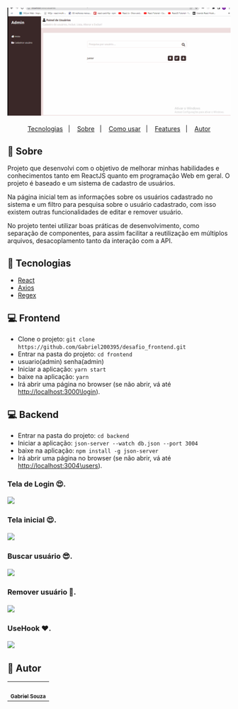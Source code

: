 <h4 align="center">
  <img src="./frontend/public/projeto.gif" width="800"/><br>
</h4>

<p align="center">
  <a href="#tecnologias">Tecnologias</a>&nbsp;&nbsp;&nbsp;|&nbsp;&nbsp;&nbsp;
  <a href="#page_facing_up-sobre">Sobre</a>&nbsp;&nbsp;&nbsp;|&nbsp;&nbsp;&nbsp;
  <a href="#-como-usar">Como usar</a>&nbsp;&nbsp;&nbsp;|&nbsp;&nbsp;&nbsp;
  <a href="#features">Features</a>&nbsp;&nbsp;&nbsp;|&nbsp;&nbsp;&nbsp;
  <a href="#pencil-autor">Autor</a>
</p>

## :page_facing_up: Sobre

Projeto que desenvolvi com o objetivo de melhorar minhas habilidades e conhecimentos tanto em ReactJS quanto em programação Web em geral. O projeto é baseado e um sistema de cadastro de usuários.

Na página inicial tem as informações sobre os usuários cadastrado no sistema e um filtro para pesquisa sobre o usuário cadastrado, com isso existem outras funcionalidades de editar e remover usuário.

No projeto tentei utilizar boas práticas de desenvolvimento, como separação de componentes, para assim facilitar a reutilização em múltiplos arquivos, desacoplamento tanto da interação com a API.

## :wrench: Tecnologias

<!--EXEMPLO:-->

- [React](https://pt-br.reactjs.org/)
- [Axios](https://www.npmjs.com/package/axios)
- [Regex](https://developer.mozilla.org/pt-BR/docs/Web/JavaScript/Guide/Regular_Expressions)

## 💻 Frontend

- Clone o projeto: `git clone https://github.com/Gabriel200395/desafio_frontend.git`
- Entrar na pasta do projeto: `cd frontend`
- usuario(admin) senha(admin)
- Iniciar a aplicação: `yarn start`
- baixe na aplicação: `yarn`
- Irá abrir uma página no browser (se não abrir, vá até [http://localhost:3000\login](http://localhost:3000\login)).

## 💻 Backend

- Entrar na pasta do projeto: `cd backend`
- Iniciar a aplicação: `json-server --watch db.json --port 3004`
- baixe na aplicação: `npm install -g json-server`
- Irá abrir uma página no browser (se não abrir, vá até [http://localhost:3004\users](http://localhost:3004/users)).

<h3 align="left">Tela de Login 😍.</h3>
<h4 align="left">
  <img src="./public/login.png" /><br>
</h4>

<h3 align="left">Tela inicial 😍.</h3>
<h4 align="left">
  <img src="./public/tela_inicial.png" /><br>
</h4>

<h3 align="left">Buscar usuário 😎.</h3>
<h4 align="left">
  <img src="./public/filtro.png" /><br>
</h4>

<h3 align="left">Remover usuário 👀.</h3>
<h4 align="left">
  <img src="./public/remover.png" /><br>
</h4>

<h3 align="left">UseHook ❤.</h3>
<h4 align="left">
  <img src="./public/useHook.png" /><br>
</h4>

## :pencil: Autor

<table>
  <tr>
    <td align="center"><a href="https://github.com/Gabriel200395"><img src="https://avatars2.githubusercontent.com/u/68435908?s=400&u=9cbee30d93471534b2bd12a6364edd45e618b923&v=4" width="100px;" alt=""/><br /><sub><b>Gabriel Souza</b></sub></a><br /></td>
  <tr>
</table>

